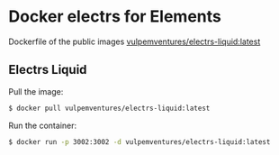 # Docker electrs for Elements

Dockerfile of the public images [vulpemventures/electrs-liquid:latest](https://hub.docker.com/r/vulpemventures/electrs-liquid)

## Electrs Liquid

Pull the image:

```bash
$ docker pull vulpemventures/electrs-liquid:latest
```

Run the container:

```bash
$ docker run -p 3002:3002 -d vulpemventures/electrs-liquid:latest
```
